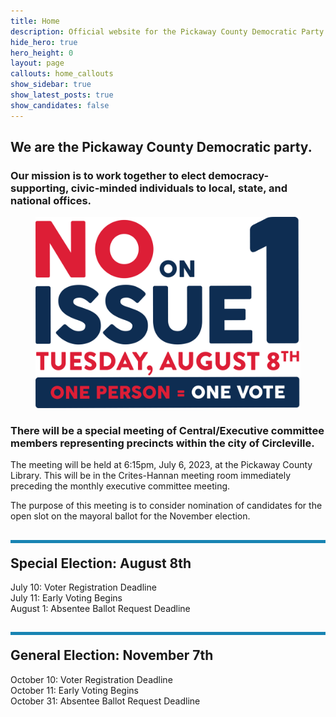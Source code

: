 ```yaml
---
title: Home
description: Official website for the Pickaway County Democratic Party - Ohio
hide_hero: true
hero_height: 0
layout: page
callouts: home_callouts
show_sidebar: true
show_latest_posts: true
show_candidates: false
---
```

<script>
window.addEventListener("load", function() {
  const form = document.getElementById('petition-form');
  form.addEventListener("submit", function(e) {
    e.preventDefault();
    const data = new FormData(form);
    const action = e.target.action;
    fetch(action, {
      method: 'POST',
      body: data,
    })
    .then(() => {
      alert("Form Submitted, thank you!");
    })
  });
});
</script>
<style>
.horizontal-line {
    padding-top: 20px;
    border-top: 5px solid #1884B3; 
}
</style>
## We are the Pickaway County Democratic party.
### Our mission is to work together to elect democracy-supporting, civic-minded individuals to local, state, and national offices.

<a href="https://votenoinaugust.org/">
	<figure class="image is-3by2">
		<img src="/img/OPOV 2 Color -Logo1.png">
	</figure>
</a>

### **There will be a special meeting of Central/Executive committee members representing precincts within the city of Circleville.**
The meeting will be held at 6:15pm, July 6, 2023, at the Pickaway County Library. This will be in the Crites-Hannan meeting room immediately preceding the monthly executive committee meeting. 

The purpose of this meeting is to consider nomination of candidates for the open slot on the mayoral ballot for the November election.




<h2 class="title is-3 horizontal-line">
Special Election: August 8th
</h2>
<p class="is-size-5">
July 10: Voter Registration Deadline<br>
July 11: Early Voting Begins<br>
August 1: Absentee Ballot Request Deadline<br>
</p>

<h2 class="title is-3 horizontal-line">
General Election: November 7th
</h2>
<p class="is-size-5">
October 10: Voter Registration Deadline<br>
October 11: Early Voting Begins<br>
October 31: Absentee Ballot Request Deadline<br>
</p>

